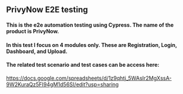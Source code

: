 ## PrivyNow E2E testing
#### This is the e2e automation testing using Cypress. The name of the product is PrivyNow.
#### In this test I focus on 4 modules only. These are Registration, Login, Dashboard, and Upload.
#### The related test scenario and test cases can be access here:
https://docs.google.com/spreadsheets/d/1z9qhtj_5WAsIr2MgXssA-9W2KuraQz5FI94gM1d56SI/edit?usp=sharing